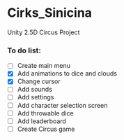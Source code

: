 # Cirks_Sinicina
Unity 2.5D Circus Project


### To do list:
- [ ] Create main menu
- [x] Add animations to dice and clouds  
- [X] Change cursor
- [ ] Add sounds
- [ ] Add settings
- [ ] Add character selection screen
- [ ] Add throwable dice
- [ ] Add leaderboard
- [ ] Create Circus game
